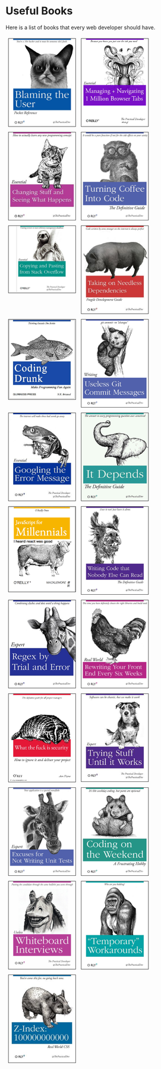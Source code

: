 # Useful Books

Here is a list of books that every web developer should have.

<section style="display: flex; 
            flex-direction: row;
            flex-wrap: wrap;
            justify-content: flex-start;
            align-items: flex-start;
            margin-bottom: 2rem;">

<img alt="Learning to blame the user" src="../orly/blaming.jpg" style="width: 100%; height: auto; max-height: 280px; max-width: 180px; align-self: start; margin:0.5rem; outline:1px solid #333" />

<img alt="Opening 1000000 browser tabs" src="../orly/browsertabs.jpg" style="width: 100%; height: auto; max-height: 280px; max-width: 180px; align-self: start; margin:0.5rem; outline:1px solid #333" />

<img alt="Changing stuff until it works" src="../orly/changingstuff.jpg" style="width: 100%; height: auto; max-height: 280px; max-width: 180px; align-self: start; margin:0.5rem; outline:1px solid #333" />

<img alt="Turning coffee into code" src="../orly/coffee.jpg" style="width: 100%; height: auto; max-height: 280px; max-width: 180px; align-self: start; margin:0.5rem; outline:1px solid #333" />

<img alt="Coding by copying and pasting" src="../orly/copypaste.jpg" style="width: 100%; height: auto; max-height: 280px; max-width: 180px; align-self: start; margin:0.5rem; outline:1px solid #333" />

<img alt="Needless dependencies" src="../orly/dependecies.jpg" style="width: 100%; height: auto; max-height: 280px; max-width: 180px; align-self: start; margin:0.5rem; outline:1px solid #333" />

<img alt="Coding drunk" src="../orly/drunk.jpg" style="width: 100%; height: auto; max-height: 280px; max-width: 180px; align-self: start; margin:0.5rem; outline:1px solid #333" />

<img alt="Git Commit message that dont matter" src="../orly/gitcommit.jpg" style="width: 100%; height: auto; max-height: 280px; max-width: 180px; align-self: start; margin:0.5rem; outline:1px solid #333" />

<img alt="Googling the solution" src="../orly/googling.jpg" style="width: 100%; height: auto; max-height: 280px; max-width: 180px; align-self: start; margin:0.5rem; outline:1px solid #333" />

<img alt="It depends" src="../orly/itdepends.jpg" style="width: 100%; height: auto; max-height: 280px; max-width: 180px; align-self: start; margin:0.5rem; outline:1px solid #333" />

<img alt="Millenials" src="../orly/millenials.png" style="width: 100%; height: auto; max-height: 280px; max-width: 180px; align-self: start; margin:0.5rem; outline:1px solid #333" />

<img alt="code that nobody can read" src="../orly/nobodycanread.jpg" style="width: 100%; height: auto; max-height: 280px; max-width: 180px; align-self: start; margin:0.5rem; outline:1px solid #333" />

<img alt="Regex by trial and error" src="../orly/regex.jpg" style="width: 100%; height: auto; max-height: 280px; max-width: 180px; align-self: start; margin:0.5rem; outline:1px solid #333" />

<img alt="rewriting things until it works" src="../orly/rewriting.jpg" style="width: 100%; height: auto; max-height: 280px; max-width: 180px; align-self: start; margin:0.5rem; outline:1px solid #333" />

<img alt="rewriting things until it works" src="../orly/security.jpg" style="width: 100%; height: auto; max-height: 280px; max-width: 180px; align-self: start; margin:0.5rem; outline:1px solid #333" />

<img alt="trying stuff until it works" src="../orly/tryingstuff.jpg" style="width: 100%; height: auto; max-height: 280px; max-width: 180px; align-self: start; margin:0.5rem; outline:1px solid #333" />

<img alt="unittests" src="../orly/unittests.jpg" style="width: 100%; height: auto; max-height: 280px; max-width: 180px; align-self: start; margin:0.5rem; outline:1px solid #333" />

<img alt="coding on the weekend" src="../orly/weekend.jpg" style="width: 100%; height: auto; max-height: 280px; max-width: 180px; align-self: start; margin:0.5rem; outline:1px solid #333" />

<img alt="Whiteboard interviews" src="../orly/whiteboard.jpg" style="width: 100%; height: auto; max-height: 280px; max-width: 180px; align-self: start; margin:0.5rem; outline:1px solid #333" />

<img alt="Workarounds" src="../orly/workarounds.jpg" style="width: 100%; height: auto; max-height: 280px; max-width: 180px; align-self: start; margin:0.5rem; outline:1px solid #333" />

<img alt="Zindex 1000000" src="../orly/zindex.jpg" style="width: 100%; height: auto; max-height: 280px; max-width: 180px; align-self: start; margin:0.5rem; outline:1px solid #333" />

</section>